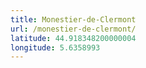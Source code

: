 ```yaml
---
title: Monestier-de-Clermont
url: /monestier-de-clermont/
latitude: 44.918348200000004
longitude: 5.6358993
---
```

